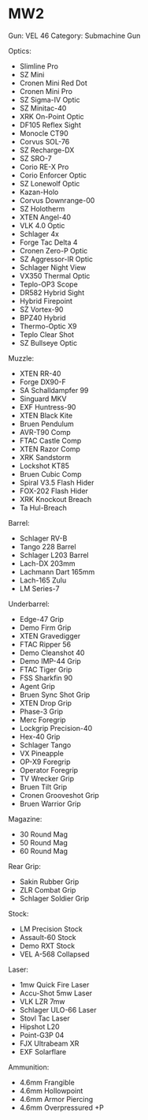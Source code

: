 # MW2

Gun: VEL 46
Category: Submachine Gun

Optics:

- Slimline Pro
- SZ Mini
- Cronen Mini Red Dot
- Cronen Mini Pro
- SZ Sigma-IV Optic
- SZ Minitac-40
- XRK On-Point Optic
- DF105 Reflex Sight
- Monocle CT90
- Corvus SOL-76
- SZ Recharge-DX
- SZ SRO-7
- Corio RE-X Pro
- Corio Enforcer Optic
- SZ Lonewolf Optic
- Kazan-Holo
- Corvus Downrange-00
- SZ Holotherm
- XTEN Angel-40
- VLK 4.0 Optic
- Schlager 4x
- Forge Tac Delta 4
- Cronen Zero-P Optic
- SZ Aggressor-IR Optic
- Schlager Night View
- VX350 Thermal Optic
- Teplo-OP3 Scope
- DR582 Hybrid Sight
- Hybrid Firepoint
- SZ Vortex-90
- BPZ40 Hybrid
- Thermo-Optic X9
- Teplo Clear Shot
- SZ Bullseye Optic

Muzzle:

- XTEN RR-40
- Forge DX90-F
- SA Schalldampfer 99
- Singuard MKV
- EXF Huntress-90
- XTEN Black Kite
- Bruen Pendulum
- AVR-T90 Comp
- FTAC Castle Comp
- XTEN Razor Comp
- XRK Sandstorm
- Lockshot KT85
- Bruen Cubic Comp
- Spiral V3.5 Flash Hider
- FOX-202 Flash Hider
- XRK Knockout Breach
- Ta Hul-Breach

Barrel:

- Schlager RV-B
- Tango 228 Barrel
- Schlager L203 Barrel
- Lach-DX 203mm
- Lachmann Dart 165mm
- Lach-165 Zulu
- LM Series-7


Underbarrel:

- Edge-47 Grip
- Demo Firm Grip
- XTEN Gravedigger
- FTAC Ripper 56
- Demo Cleanshot 40
- Demo IMP-44 Grip
- FTAC Tiger Grip
- FSS Sharkfin 90
- Agent Grip
- Bruen Sync Shot Grip
- XTEN Drop Grip
- Phase-3 Grip
- Merc Foregrip
- Lockgrip Precision-40
- Hex-40 Grip
- Schlager Tango
- VX Pineapple
- OP-X9 Foregrip
- Operator Foregrip
- TV Wrecker Grip
- Bruen Tilt Grip
- Cronen Grooveshot Grip
- Bruen Warrior Grip

Magazine:

- 30 Round Mag
- 50 Round Mag
- 60 Round Mag

Rear Grip:

- Sakin Rubber Grip
- ZLR Combat Grip
- Schlager Soldier Grip

Stock:

- LM Precision Stock
- Assault-60 Stock
- Demo RXT Stock
- VEL A-568 Collapsed

Laser:

- 1mw Quick Fire Laser
- Accu-Shot 5mw Laser
- VLK LZR 7mw
- Schlager ULO-66 Laser
- Stovl Tac Laser
- Hipshot L20
- Point-G3P 04
- FJX Ultrabeam XR
- EXF Solarflare

Ammunition:

- 4.6mm Frangible
- 4.6mm Hollowpoint
- 4.6mm Armor Piercing
- 4.6mm Overpressured +P
